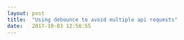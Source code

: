 ```yaml
---
layout: post
title:  "Using debounce to avoid multiple api requests"
date:   2017-10-03 12:58:55
---
```

